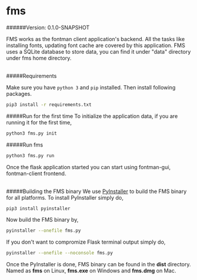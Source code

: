 # fms 
 
######Version: 0.1.0-SNAPSHOT

FMS works as the fontman client application's backend. All the tasks like 
installing fonts, updating font cache are covered by this application. FMS 
uses a SQLite database to store data, you can find it under "data" directory 
under fms home directory.
<br><br>

#####Requirements

Make sure you have `python 3` and `pip` installed. Then install 
following packages.

```bash
pip3 install -r requirements.txt
```

#####Run for the first time
To initialize the application data, if you are running it for the first time,

```bash
python3 fms.py init
```


#####Run fms

```bash
python3 fms.py run
```

Once the flask application started you can start using fontman-gui, 
fontman-client frontend.
<br><br>

#####Building the FMS binary
We use [PyInstaller](http://www.pyinstaller.org/) to build the FMS binary for all platforms.
To install PyInstaller simply do,
```bash
pip3 install pyinstaller
```

Now build the FMS binary by,
```bash
pyinstaller --onefile fms.py
```
If you don't want to compromize Flask terminal output simply do,
```bash
pyinstaller --onefile --noconsole fms.py
```
Once the PyInstaller is done, FMS binary can be found in the **dist** 
directory. Named as **fms** on Linux, **fms.exe** on Windows and **fms.dmg** 
on Mac.
